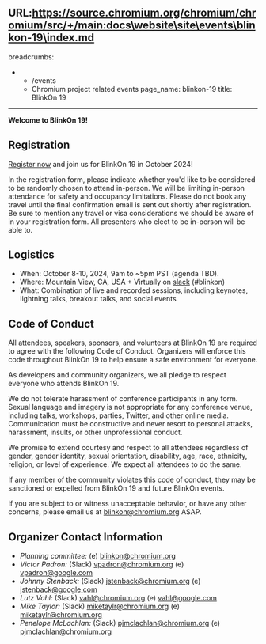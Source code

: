 URL:https://source.chromium.org/chromium/chromium/src/+/main:docs\website\site\events\blinkon-19\index.md
---
breadcrumbs:
- - /events
  - Chromium project related events
page_name: blinkon-19
title: BlinkOn 19
---

**Welcome to BlinkOn 19!**


## **Registration**

[Register now](https://docs.google.com/forms/d/e/1FAIpQLSfUGWAehvPa-4nBa2QA9gscxrqsCySZYqmk7ghdpV4BIkCo7A/viewform?usp=sf_link) and
join us for BlinkOn 19 in October 2024!

In the registration form, please indicate whether you'd like to be
considered to be randomly chosen to attend in-person. We will be
limiting in-person attendance for safety and occupancy limitations.
Please do not book any travel until the final confirmation email is
sent out shortly after registration. Be sure to mention any travel
or visa considerations we should be aware of in your registration
form. All presenters who elect to be in-person will be able to.


## **Logistics**

* When: October 8-10, 2024, 9am to ~5pm PST (agenda TBD).
* Where: Mountain View, CA, USA + Virtually on [slack](https://chromium.slack.com) (#blinkon)
* What: Combination of live and recorded sessions, including keynotes, lightning talks, breakout talks, and social events


## **Code of Conduct**

All attendees, speakers, sponsors, and volunteers at BlinkOn 19 are
required to agree with the following Code of Conduct. Organizers will
enforce this code throughout BlinkOn 19 to help ensure a safe
environment for everyone.

As developers and community organizers, we all pledge to respect
everyone who attends BlinkOn 19.

We do not tolerate harassment of conference participants in any
form. Sexual language and imagery is not appropriate for any
conference venue, including talks, workshops, parties, Twitter, and
other online media. Communication must be constructive and never
resort to personal attacks, harassment, insults, or other
unprofessional conduct.

We promise to extend courtesy and respect to all attendees regardless
of gender, gender identity, sexual orientation, disability, age, race,
ethnicity, religion, or level of experience. We expect all attendees
to do the same.

If any member of the community violates this code of conduct, they may
be sanctioned or expelled from BlinkOn 19 and future BlinkOn events.

If you are subject to or witness unacceptable behavior, or have any
other concerns, please email us at
[blinkon@chromium.org](mailto:blinkon@chromium.org) ASAP.


## **Organizer Contact Information**

* _Planning committee:_ (e) [blinkon@chromium.org](mailto:blinkon@chromium.org)
* _Victor Padron:_ (Slack) [vpadron@chromium.org](mailto:vpadron@chromium.org) (e) [vpadron@google.com](mailto:vpadron@google.com)
* _Johnny Stenback:_ (Slack) [jstenback@chromium.org](mailto:jstenback@chromium.org) (e) [jstenback@google.com](mailto:jstenback@google.com)
* _Lutz Vahl:_ (Slack) [vahl@chromium.org](mailto:vahl@chromium.org) (e) [vahl@google.com](mailto:vahl@google.com)
* _Mike Taylor:_ (Slack) [miketaylr@chromium.org](mailto:miketaylr@chromium.org) (e) [miketaylr@chromium.org](mailto:miketaylr@chromium.org)
* _Penelope McLachlan:_ (Slack) [pjmclachlan@chromium.org](mailto:pjmclachlan@chromium.org) (e) [pjmclachlan@chromium.org](mailto:pjmclachlan@chromium.org)
